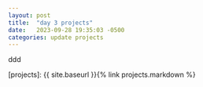```yaml
---
layout: post
title:  "day 3 projects"
date:   2023-09-28 19:35:03 -0500
categories: update projects
---
```


ddd

[projects]: {{ site.baseurl }}{% link projects.markdown %}